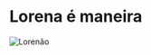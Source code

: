 # **Lorena é maneira**
![Lorenão](https://ik.imagekit.io/lorwna/WIN_20220714_01_48_42_Pro_AX6hcup0B.jpg?ik-sdk-version=javascript-1.4.3&updatedAt=1658447203900)
